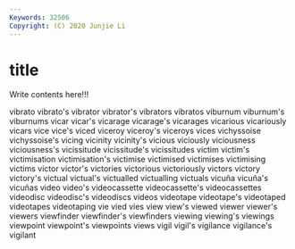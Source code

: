 ```yaml
---
Keywords: 32506
Copyright: (C) 2020 Junjie Li
---
```


# title

Write contents here!!!
 
vibrato 
vibrato's 
vibrator 
vibrator's 
vibrators 
vibratos 
viburnum 
viburnum's
viburnums 
vicar 
vicar's 
vicarage 
vicarage's 
vicarages 
vicarious 
vicariously 
vicars 
vice
vice's 
viced 
viceroy 
viceroy's 
viceroys 
vices 
vichyssoise 
vichyssoise's 
vicing 
vicinity
vicinity's 
vicious 
viciously 
viciousness 
viciousness's 
vicissitude 
vicissitude's 
vicissitudes 
victim 
victim's
victimisation 
victimisation's 
victimise 
victimised 
victimises 
victimising 
victims 
victor 
victor's 
victories
victorious 
victoriously 
victors 
victory 
victory's 
victual 
victual's 
victualled 
victualling 
victuals
vicuña 
vicuña's 
vicuñas 
video 
video's 
videocassette 
videocassette's 
videocassettes 
videodisc 
videodisc's
videodiscs 
videos 
videotape 
videotape's 
videotaped 
videotapes 
videotaping 
vie 
vied 
vies
view 
view's 
viewed 
viewer 
viewer's 
viewers 
viewfinder 
viewfinder's 
viewfinders 
viewing
viewing's 
viewings 
viewpoint 
viewpoint's 
viewpoints 
views 
vigil 
vigil's 
vigilance 
vigilance's
vigilant 
